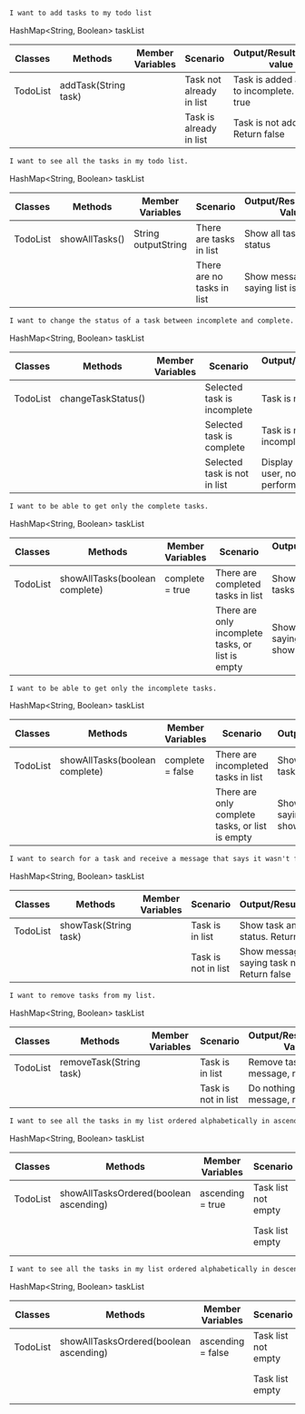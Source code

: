 
````dtd
I want to add tasks to my todo list
````

HashMap<String, Boolean> taskList

| Classes  | Methods              | Member Variables | Scenario                 | Output/Result/Return value                       |
|----------|----------------------|------------------|--------------------------|--------------------------------------------------|
| TodoList | addTask(String task) |                  | Task not already in list | Task is added and set to incomplete. Return true |
|          |                      |                  | Task is already in list  | Task is not added. Return false                  |

````dtd
I want to see all the tasks in my todo list.
````

HashMap<String, Boolean> taskList

| Classes  | Methods        | Member Variables    | Scenario                   | Output/Result/Return Value        |
|----------|----------------|---------------------|----------------------------|-----------------------------------|
| TodoList | showAllTasks() | String outputString | There are tasks in list    | Show all tasks and status         |
|          |                |                     | There are no tasks in list | Show message saying list is empty |

````dtd
I want to change the status of a task between incomplete and complete.
````

HashMap<String, Boolean> taskList

| Classes  | Methods            | Member Variables | Scenario                     | Output/Result/Return Value                   |
|----------|--------------------|------------------|------------------------------|----------------------------------------------|
| TodoList | changeTaskStatus() |                  | Selected task is incomplete  | Task is now complete                         |
|          |                    |                  | Selected task is complete    | Task is now incomplete                       |
|          |                    |                  | Selected task is not in list | Display message to user, no action performed |

````dtd
I want to be able to get only the complete tasks.
````

HashMap<String, Boolean> taskList

| Classes  | Methods                        | Member Variables | Scenario                                          | Output/Result/Return Value           |
|----------|--------------------------------|------------------|---------------------------------------------------|--------------------------------------|
| TodoList | showAllTasks(boolean complete) | complete = true  | There are completed tasks in list                 | Show all completed tasks             |
|          |                                |                  | There are only incomplete tasks, or list is empty | Show message saying no tasks to show |

````dtd
I want to be able to get only the incomplete tasks.
````

HashMap<String, Boolean> taskList

| Classes  | Methods                        | Member Variables | Scenario                                        | Output/Result/Return                 |
|----------|--------------------------------|------------------|-------------------------------------------------|--------------------------------------|
| TodoList | showAllTasks(boolean complete) | complete = false | There are incompleted tasks in list             | Show all incompleted tasks           |
|          |                                |                  | There are only complete tasks, or list is empty | Show message saying no tasks to show |

````dtd
I want to search for a task and receive a message that says it wasn't found if it doesn't exist.
````

HashMap<String, Boolean> taskList

| Classes  | Methods               | Member Variables | Scenario            | Output/Result/Return                             |
|----------|-----------------------|------------------|---------------------|--------------------------------------------------|
| TodoList | showTask(String task) |                  | Task is in list     | Show task and task status. Return true           |
|          |                       |                  | Task is not in list | Show message saying task not found. Return false |

````dtd
I want to remove tasks from my list.
````

HashMap<String, Boolean> taskList

| Classes  | Methods                 | Member Variables | Scenario            | Output/Result/Return Value                |
|----------|-------------------------|------------------|---------------------|-------------------------------------------|
| TodoList | removeTask(String task) |                  | Task is in list     | Remove task, display message, return true |
|          |                         |                  | Task is not in list | Do nothing, display message, return false |

````dtd
I want to see all the tasks in my list ordered alphabetically in ascending order.
````

HashMap<String, Boolean> taskList

| Classes  | Methods                                | Member Variables | Scenario            | Output/Result/Return Value                                |
|----------|----------------------------------------|------------------|---------------------|-----------------------------------------------------------|
| TodoList | showAllTasksOrdered(boolean ascending) | ascending = true | Task list not empty | Show all tasks in ascending order. Return true            |
|          |                                        |                  | Task list empty     | Show message to user about list being empty. Return false |

````dtd
I want to see all the tasks in my list ordered alphabetically in descending order.
````

HashMap<String, Boolean> taskList

| Classes  | Methods                                | Member Variables  | Scenario            | Output/Result/Return Value                        |
|----------|----------------------------------------|-------------------|---------------------|---------------------------------------------------|
| TodoList | showAllTasksOrdered(boolean ascending) | ascending = false | Task list not empty | Show all tasks in descending order. Return true   |
|          |                                        |                   | Task list empty     | Show message about list being empty. Return false |
